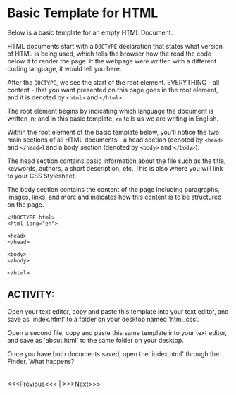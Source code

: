 # Basic Template for HTML

Below is a basic template for an empty HTML Document. 

HTML documents start with a `DOCTYPE` declaration that states what version of HTML is being used, which tells the browser how the read the code below it to render the page. If the webpage were written with a different coding language, it would tell you here.

After the `DOCTYPE`, we see the start of the root element. EVERYTHING - all content - that you want presented on this page goes in the root element, and it is denoted by `<html>` and `</html>`. 

The root element begins by indicating which language the document is written in; and in this basic template, `en` tells us we are writing in English. 

Within the root element of the basic template below, you'll notice the two main sections of all HTML documents - a head section (denoted by `<head>` and `</head>`) and a body section (denoted by `<body>` and `</body>`). 

The head section contains basic information about the file such as the title, keywords, authors, a short description, etc. This is also where you will link to your CSS Stylesheet. 

The body section contains the content of the page including paragraphs, images, links, and more and indicates how this content is to be structured on the page. 

```
<!DOCTYPE html>
<html lang="en">

<head>
</head>

<body>
</body>

</html>
```

## ACTIVITY: 
Open your text editor, copy and paste this template into your text editor, and save as 'index.html' to a folder on your desktop named 'html_css'.

Open a second file, copy and paste this same template into your text editor, and save as 'about.html' to the same folder on your desktop.

Once you have both documents saved, open the 'index.html' through the Finder. What happens? 
<br/>
<br/>
<br/>
[<<<Previous<<<](opening_activity.md) | [>>>Next>>>](elements.md)
